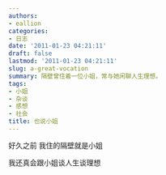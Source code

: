 ```yaml
---
authors:
- eallion
categories:
- 日志
date: '2011-01-23 04:21:11'
draft: false
lastmod: '2011-01-23 04:21:11'
slug: a-great-vocation
summary: 隔壁曾住着一位小姐，常与她闲聊人生理想。
tags:
- 小姐
- 杂谈
- 感想
- 社会
title: 也说小姐
---
```


好久之前
我住的隔壁就是小姐

我还真会跟小姐谈人生谈理想
